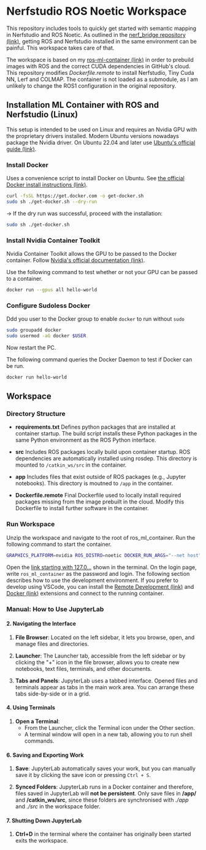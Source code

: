 # Nerfstudio ROS Noetic Workspace

This repository includes tools to quickly get started with semantic mapping in Nerfstudio and ROS Noetic. As outlined in the [nerf_bridge repository (link)](https://github.com/javieryu/nerf_bridge), getting ROS and Nerfstudio installed in the same environment can be painful. This workspace takes care of that.

The workspace is based on my [ros-ml-container (link)](https://github.com/SimonSchwaiger/ros-ml-container) in order to prebuild images with ROS and the correct CUDA dependencies in GitHub's cloud. This repository modifies *Dockerfile.remote* to install Nerfstudio, Tiny Cuda NN, Lerf and COLMAP. The container is not loaded as a submodule, as I am unlikely to change the ROS1 configuration in the original repository.

## Installation ML Container with ROS and Nerfstudio (Linux)

This setup is intended to be used on Linux and requires an Nvidia GPU with the proprietary drivers installed. Modern Ubuntu versions nowadays package the Nvidia driver. On Ubuntu 22.04 and later use [Ubuntu's official guide (link)](https://ubuntu.com/server/docs/nvidia-drivers-installation).

### Install Docker

Uses a convenience script to install Docker on Ubuntu. See [the official Docker install instructions (link)](https://docs.docker.com/engine/install/ubuntu/#install-using-the-convenience-script).

```bash
curl -fsSL https://get.docker.com -o get-docker.sh
sudo sh ./get-docker.sh --dry-run
```

$\to$ If the dry run was successful, proceed with the installation:

```bash
sudo sh ./get-docker.sh
```

### Install Nvidia Container Toolkit

Nvidia Container Toolkit allows the GPU to be passed to the Docker container. Follow [Nvidia's official documentation (link)](https://docs.nvidia.com/datacenter/cloud-native/container-toolkit/1.16.2/install-guide.html).

Use the following command to test whether or not your GPU can be passed to a container.

```bash
docker run --gpus all hello-world
```

### Configure Sudoless Docker

Ddd you user to the Docker group to enable `docker` to run without `sudo`

```bash
sudo groupadd docker
sudo usermod -aG docker $USER
```

Now restart the PC.

The following command queries the Docker Daemon to test if Docker can be run.

```bash
docker run hello-world
```

## Workspace

### Directory Structure

* **requirements.txt**
   Defines python packages that are installed at container startup. The build script installs these Python packages in the same Python environment as the ROS Python interface.

* **src**
   Includes ROS packages locally build upon container startup. ROS dependencies are automatically installed using rosdep. This directory is mounted to `/catkin_ws/src` in the container.

* **app**
   Includes files that exist outside of ROS packages (e.g., Jupyter notebooks). This directory is moutned to `/app` in the container.

* **Dockerfile.remote**
   Final Dockerfile used to locally install required packages missing from the image prebuilt in the cloud. Modify this Dockerfile to install further software in the container.

### Run Workspace

Unzip the workspace and navigate to the root of ros_ml_container. Run the following command to start the container.

```bash
GRAPHICS_PLATFORM=nvidia ROS_DISTRO=noetic DOCKER_RUN_ARGS="--net host" bash buildandrun.sh
```

Open the [link starting with 127.0...](http://127.0.0.1:8888) shown in the terminal. On the login page, write `ros_ml_container` as the password and login. The following section describes how to use the development environment. If you prefer to develop using VSCode, you can install the [Remote Development (link)](https://code.visualstudio.com/docs/remote/remote-overview) and [Docker (link)](https://marketplace.visualstudio.com/items?itemName=ms-azuretools.vscode-docker) extensions and connect to the running container.

### Manual: How to Use JupyterLab

#### 2. **Navigating the Interface**

1. **File Browser**: Located on the left sidebar, it lets you browse, open, and manage files and directories.
   
2. **Launcher**: The Launcher tab, accessible from the left sidebar or by clicking the "+" icon in the file browser, allows you to create new notebooks, text files, terminals, and other documents.

3. **Tabs and Panels**: JupyterLab uses a tabbed interface. Opened files and terminals appear as tabs in the main work area. You can arrange these tabs side-by-side or in a grid.

#### 4. **Using Terminals**

1. **Open a Terminal**:
   - From the Launcher, click the Terminal icon under the Other section.
   - A terminal window will open in a new tab, allowing you to run shell commands.

#### 6. **Saving and Exporting Work**

1. **Save**: JupyterLab automatically saves your work, but you can manually save it by clicking the save icon or pressing `Ctrl + S`.

2. **Synced Folders**: JupyterLab runs in a Docker container and therefore, files saved in JupyterLab will **not be persistent**. Only save files in **/app/** and **/catkin_ws/src**, since these folders are synchronised with *./app* and *./src* in the workspace folder.

#### 7. **Shutting Down JupyterLab**

1. **Ctrl+D** in the terminal where the container has originally been started exits the workspace.